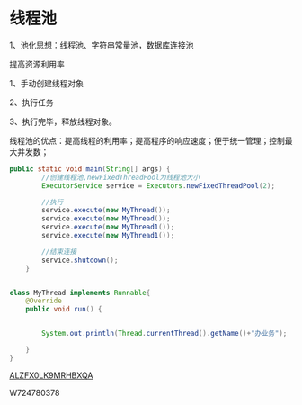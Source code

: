 # 线程池

1、池化思想：线程池、字符串常量池，数据库连接池

提高资源利用率

1、手动创建线程对象

2、执行任务

3、执行完毕，释放线程对象。

线程池的优点：提高线程的利用率；提高程序的响应速度；便于统一管理；控制最大并发数；

```java
public static void main(String[] args) {
        //创建线程池,newFixedThreadPool为线程池大小
        ExecutorService service = Executors.newFixedThreadPool(2);

        //执行
        service.execute(new MyThread());
        service.execute(new MyThread());
        service.execute(new MyThread1());
        service.execute(new MyThread1());

        //结束连接
        service.shutdown();
    }


class MyThread implements Runnable{
    @Override
    public void run() {


        System.out.println(Thread.currentThread().getName()+"办业务");

    }
}
```

[ALZFX0LK9MRHBXQA](http://www.chsi.com.cn/xlcx/bg.do?vcode=ALZFX0LK9MRHBXQA&trnd=87580387214706720138073759515051&srcid=archive)

 W724780378